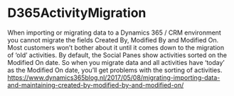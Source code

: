 # D365ActivityMigration
When importing or migrating data to a Dynamics 365 / CRM environment you cannot migrate the fields Created By, Modified By and Modified On. Most customers won’t bother about it until it comes down to the migration of ‘old’ activities. By default, the Social Panes show activities sorted on the Modified On date. So when you migrate data and all activities have ‘today’ as the Modified On date, you’ll get problems with the sorting of activities. https://www.dynamics365blog.nl/2017/05/08/migrating-importing-data-and-maintaining-created-by-modified-by-and-modified-on/
